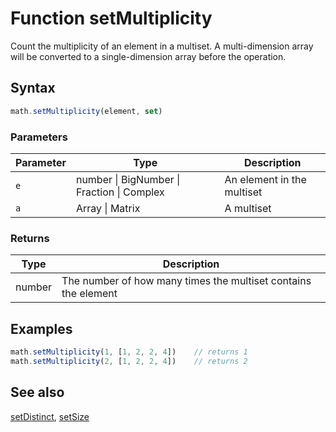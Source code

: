 <!-- Note: This file is automatically generated from source code comments. Changes made in this file will be overridden. -->

# Function setMultiplicity

Count the multiplicity of an element in a multiset.
A multi-dimension array will be converted to a single-dimension array before the operation.


## Syntax

```js
math.setMultiplicity(element, set)
```

### Parameters

Parameter | Type | Description
--------- | ---- | -----------
`e` | number &#124; BigNumber &#124; Fraction &#124; Complex | An element in the multiset
`a` | Array &#124; Matrix | A multiset

### Returns

Type | Description
---- | -----------
number | The number of how many times the multiset contains the element


## Examples

```js
math.setMultiplicity(1, [1, 2, 2, 4])    // returns 1
math.setMultiplicity(2, [1, 2, 2, 4])    // returns 2
```


## See also

[setDistinct](setDistinct.md),
[setSize](setSize.md)
